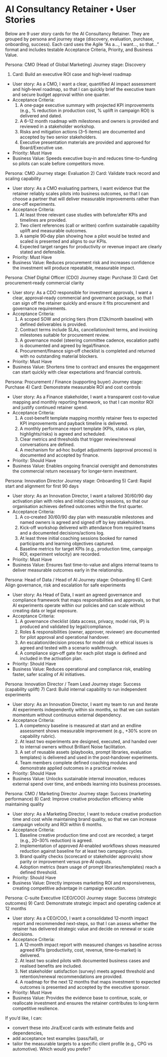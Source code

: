 # AI Consultancy Retainer • User Stories

Below are 9 user story cards for the AI Consultancy Retainer. They are grouped by persona and journey stage (discovery, evaluation, purchase, onboarding, success). Each card uses the Agile “As a…, I want…, so that…” format and includes testable Acceptance Criteria, Priority, and Business Value.

Persona: CMO (Head of Global Marketing)
Journey stage: Discovery
1) Card: Build an executive ROI case and high‑level roadmap
- User story: As a CMO, I want a clear, quantified AI impact assessment and high‑level roadmap, so that I can quickly brief the executive team and secure budget approval within one quarter.
- Acceptance Criteria:
  1. A one‑page executive summary with projected KPI improvements (e.g., % reduction in production cost, % uplift in campaign ROI) is delivered and dated.
  2. A 6–12 month roadmap with milestones and owners is provided and reviewed in a stakeholder workshop.
  3. Risks and mitigation actions (3–5 items) are documented and accepted by two senior stakeholders.
  4. Executive presentation materials are provided and approved for Board/Executive use.
- Priority: Must Have
- Business Value: Speeds executive buy‑in and reduces time-to-funding so pilots can scale before competitors move.

Persona: CMO
Journey stage: Evaluation
2) Card: Validate track record and scaling capability
- User story: As a CMO evaluating partners, I want evidence that the retainer reliably scales pilots into business outcomes, so that I can choose a partner that will deliver measurable improvements rather than one-off experiments.
- Acceptance Criteria:
  1. At least three relevant case studies with before/after KPIs and timelines are provided.
  2. Two client references (call or written) confirm sustainable capability uplift and measurable outcomes.
  3. A sample 90‑day plan showing how a pilot would be tested and scaled is presented and aligns to our KPIs.
  4. Expected target ranges for productivity or revenue impact are clearly stated and defensible.
- Priority: Must Have
- Business Value: Reduces procurement risk and increases confidence the investment will produce repeatable, measurable impact.

Persona: Chief Digital Officer (CDO)
Journey stage: Purchase
3) Card: Get procurement‑ready commercial clarity
- User story: As a CDO responsible for investment approvals, I want a clear, approval‑ready commercial and governance package, so that I can sign off the retainer quickly and ensure it fits procurement and governance requirements.
- Acceptance Criteria:
  1. A scoped SOW and pricing tiers (from £12k/month baseline) with defined deliverables is provided.
  2. Contract terms include SLAs, cancellation/exit terms, and invoicing milestones suitable for procurement review.
  3. A governance model (steering committee cadence, escalation path) is documented and agreed by legal/finance.
  4. Procurement/finance sign‑off checklist is completed and returned with no outstanding material blockers.
- Priority: Must Have
- Business Value: Shortens time to contract and ensures the engagement can start quickly with clear expectations and financial controls.

Persona: Procurement / Finance (supporting buyer)
Journey stage: Purchase
4) Card: Demonstrate measurable ROI and cost controls
- User story: As a Finance stakeholder, I want a transparent cost‑to‑value mapping and monthly reporting framework, so that I can monitor ROI and justify continued retainer spend.
- Acceptance Criteria:
  1. A cost‑benefit template mapping monthly retainer fees to expected KPI improvements and payback timeline is delivered.
  2. A monthly performance report template (KPIs, status vs plan, highlights/risks) is agreed and scheduled.
  3. Clear metrics and thresholds that trigger review/renewal conversations are defined.
  4. A mechanism for ad‑hoc budget adjustments (approval process) is documented and accepted by finance.
- Priority: Should Have
- Business Value: Enables ongoing financial oversight and demonstrates the commercial return necessary for longer‑term investment.

Persona: Innovation Director
Journey stage: Onboarding
5) Card: Rapid start and alignment for first 90 days
- User story: As an Innovation Director, I want a tailored 30/60/90 day activation plan with roles and initial coaching sessions, so that our organisation achieves defined outcomes within the first quarter.
- Acceptance Criteria:
  1. A co‑created 30/60/90 day plan with measurable milestones and named owners is agreed and signed off by key stakeholders.
  2. Kick‑off workshop delivered with attendance from required teams and a documented decisions/actions log.
  3. At least three initial coaching sessions booked for named participants and learning objectives captured.
  4. Baseline metrics for target KPIs (e.g., production time, campaign ROI, experiment velocity) are recorded.
- Priority: Must Have
- Business Value: Ensures fast time-to-value and aligns internal teams to deliver measurable outcomes early in the relationship.

Persona: Head of Data / Head of AI
Journey stage: Onboarding
6) Card: Align governance, risk and escalation for safe experiments
- User story: As Head of Data, I want an agreed governance and compliance framework that maps responsibilities and approvals, so that AI experiments operate within our policies and can scale without creating data or legal exposure.
- Acceptance Criteria:
  1. A governance checklist (data access, privacy, model risk, IP) is produced and validated by legal/compliance.
  2. Roles & responsibilities (owner, approver, reviewer) are documented for pilot approval and operational handover.
  3. An escalation/decision process for model risk or ethical issues is agreed and tested with a scenario walkthrough.
  4. A compliance sign‑off gate for each pilot stage is defined and included in the activation plan.
- Priority: Should Have
- Business Value: Reduces operational and compliance risk, enabling faster, safer scaling of AI initiatives.

Persona: Innovation Director / Team Lead
Journey stage: Success (capability uplift)
7) Card: Build internal capability to run independent experiments
- User story: As an Innovation Director, I want my team to run and iterate AI experiments independently within six months, so that we can sustain momentum without continuous external dependency.
- Acceptance Criteria:
  1. A competency baseline is measured at start and an endline assessment shows measurable improvement (e.g., +30% score on capability rubric).
  2. At least two experiments are designed, executed, and handed over to internal owners without Brilliant Noise facilitation.
  3. A set of reusable assets (playbooks, prompt libraries, evaluation templates) is delivered and used in the post‑handover experiments.
  4. Team members complete defined coaching modules and demonstrate applied outcomes in a practical review.
- Priority: Should Have
- Business Value: Unlocks sustainable internal innovation, reduces external spend over time, and embeds learning into business processes.

Persona: CMO / Marketing Director
Journey stage: Success (marketing performance)
8) Card: Improve creative production efficiency while maintaining quality
- User story: As a Marketing Director, I want to reduce creative production time and cost while maintaining brand quality, so that we can increase campaign velocity and ROI within 6 months.
- Acceptance Criteria:
  1. Baseline creative production time and cost are recorded; a target (e.g., 20–30% reduction) is agreed.
  2. Implementation of approved AI‑enabled workflows shows measured reduction against baseline for at least two campaign cycles.
  3. Brand quality checks (scorecard or stakeholder approvals) show parity or improvement versus pre‑AI outputs.
  4. Adoption metrics (team usage of prompt libraries/templates) reach a defined threshold.
- Priority: Should Have
- Business Value: Directly improves marketing ROI and responsiveness, creating competitive advantage in campaign execution.

Persona: C-suite Executive (CEO/COO)
Journey stage: Success (strategic outcomes)
9) Card: Demonstrate strategic impact and operating cadence at 12 months
- User story: As a CEO/COO, I want a consolidated 12‑month impact report and recommended next‑steps, so that I can assess whether the retainer has delivered strategic value and decide on renewal or scale decisions.
- Acceptance Criteria:
  1. A 12‑month impact report with measured changes vs baseline across agreed KPIs (productivity, cost, revenue, time‑to‑market) is delivered.
  2. At least two scaled pilots with documented business cases and realised benefits are included.
  3. Net stakeholder satisfaction (survey) meets agreed threshold and retention/renewal recommendations are provided.
  4. A roadmap for the next 12 months that maps investment to expected outcomes is presented and accepted by the executive sponsor.
- Priority: Must Have
- Business Value: Provides the evidence base to continue, scale, or reallocate investment and ensures the retainer contributes to long‑term competitive resilience.

If you’d like, I can:
- convert these into Jira/Excel cards with estimate fields and dependencies,
- add acceptance test examples (pass/fail), or
- tailor the measurable targets to a specific client profile (e.g., CPG vs automotive). Which would you prefer?
